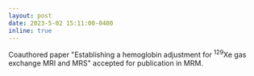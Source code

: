 ```yaml
---
layout: post
date: 2023-5-02 15:11:00-0400
inline: true
---
```


Coauthored paper "Establishing a hemoglobin adjustment for <sup>129</sup>Xe gas exchange MRI and MRS" accepted for publication in MRM.
